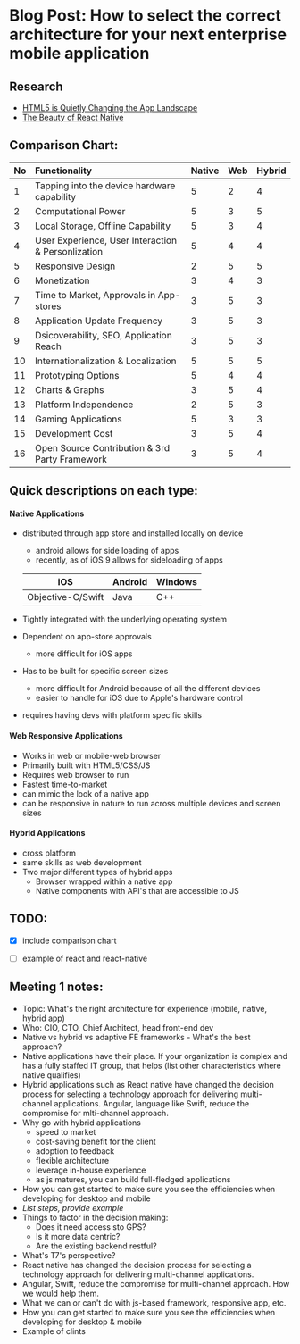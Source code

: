# Blog Post: How to select the correct architecture for your next enterprise mobile application


## Research

  + [HTML5 is Quietly Changing the App Landscape](http://goo.gl/XJO0MV)
  + [The Beauty of React Native](https://goo.gl/vXAI5i)


## Comparison Chart:

  | No  | Functionality                                      | Native | Web  | Hybrid |
  | --- | :---                                               | :---   | :--- | :---   |
  | 1   | Tapping into the device hardware capability        | 5      | 2    | 4      |
  | 2   | Computational Power                                | 5      | 3    | 5      |
  | 3   | Local Storage, Offline Capability                  | 5      | 3    | 4      |
  | 4   | User Experience, User Interaction & Personlization | 5      | 4    | 4      |
  | 5   | Responsive Design                                  | 2      | 5    | 5      |
  | 6   | Monetization                                       | 3      | 4    | 3      |
  | 7   | Time to Market, Approvals in App-stores            | 3      | 5    | 3      |
  | 8   | Application Update Frequency                       | 3      | 5    | 3      |
  | 9   | Dsicoverability, SEO, Application Reach            | 3      | 5    | 3      |
  | 10  | Internationalization & Localization                | 5      | 5    | 5      |
  | 11  | Prototyping Options                                | 5      | 4    | 4      |
  | 12  | Charts & Graphs                                    | 3      | 5    | 4      |
  | 13  | Platform Independence                              | 2      | 5    | 3      |
  | 14  | Gaming Applications                                | 5      | 3    | 3      |
  | 15  | Development Cost                                   | 3      | 5    | 4      |
  | 16  | Open Source Contribution & 3rd Party Framework     | 3      | 5    | 4      |


## Quick descriptions on each type:

#### Native Applications
  + distributed through app store and installed locally on device
    - android allows for side loading of apps
    - recently, as of iOS 9 allows for sideloading of apps

    | iOS               | Android | Windows |
    | ---               | ---     | ---     |
    | Objective-C/Swift | Java    | C++     |
  + Tightly integrated with the underlying operating system
  + Dependent on app-store approvals
    - more difficult for iOS apps
  + Has to be built for specific screen sizes
    - more difficult for Android because of all the different devices
    - easier to handle for iOS due to Apple's hardware control
  + requires having devs with platform specific skills

#### Web Responsive Applications
  + Works in web or mobile-web browser
  + Primarily built with HTML5/CSS/JS
  + Requires web browser to run
  + Fastest time-to-market
  + can mimic the look of a native app
  + can be responsive in nature to run across multiple devices and screen sizes

#### Hybrid Applications
  + cross platform
  + same skills as web development
  + Two major different types of hybrid apps
    - Browser wrapped within a native app
    - Native components with API's that are accessible to JS


## TODO:

  - [x] include comparison chart
  - [ ] example of react and react-native


## Meeting 1 notes:

  + Topic: What's the right architecture for experience (mobile, native, hybrid app)
  + Who: CIO, CTO, Chief Architect, head front-end dev
  + Native vs hybrid vs adaptive FE frameworks - What's the best approach?
  + Native applications have their place. If your organization is complex
    and has a fully staffed IT group, that helps (list other
    characteristics where native qualifies)
  + Hybrid applications such as React native have changed the decision
    process for selecting a technology approach for delivering
    multi-channel applications. Angular, language like Swift, reduce the
    compromise for mlti-channel approach.
  + Why go with hybrid applications
    - speed to market
    - cost-saving benefit for the client
    - adoption to feedback
    - flexible architecture
    - leverage in-house experience
    - as js matures, you can build full-fledged applications
  + How you can get started to make sure you see the efficiencies when
    developing for desktop and mobile
  + _List steps, provide example_
  + Things to factor in the decision making:
    - Does it need access sto GPS?
    - Is it more data centric?
    - Are the existing backend restful?
  + What's T7's perspective?
  + React native has changed the decision process for selecting
    a technology approach for delivering multi-channel applications.
  + Angular, Swift, reduce the compromise for multi-channel approach. How
    we would help them.
  + What we can or can't do with js-based framework, responsive app, etc.
  + How you can get started to make sure you see the efficiencies when
    developing for desktop & mobile
  + Example of clints
